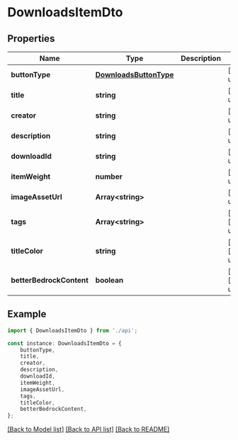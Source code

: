 # DownloadsItemDto


## Properties

Name | Type | Description | Notes
------------ | ------------- | ------------- | -------------
**buttonType** | [**DownloadsButtonType**](DownloadsButtonType.md) |  | [default to undefined]
**title** | **string** |  | [default to undefined]
**creator** | **string** |  | [default to undefined]
**description** | **string** |  | [default to undefined]
**downloadId** | **string** |  | [default to undefined]
**itemWeight** | **number** |  | [default to undefined]
**imageAssetUrl** | **Array&lt;string&gt;** |  | [default to undefined]
**tags** | **Array&lt;string&gt;** |  | [optional] [default to undefined]
**titleColor** | **string** |  | [optional] [default to undefined]
**betterBedrockContent** | **boolean** |  | [optional] [default to undefined]

## Example

```typescript
import { DownloadsItemDto } from './api';

const instance: DownloadsItemDto = {
    buttonType,
    title,
    creator,
    description,
    downloadId,
    itemWeight,
    imageAssetUrl,
    tags,
    titleColor,
    betterBedrockContent,
};
```

[[Back to Model list]](../README.md#documentation-for-models) [[Back to API list]](../README.md#documentation-for-api-endpoints) [[Back to README]](../README.md)
